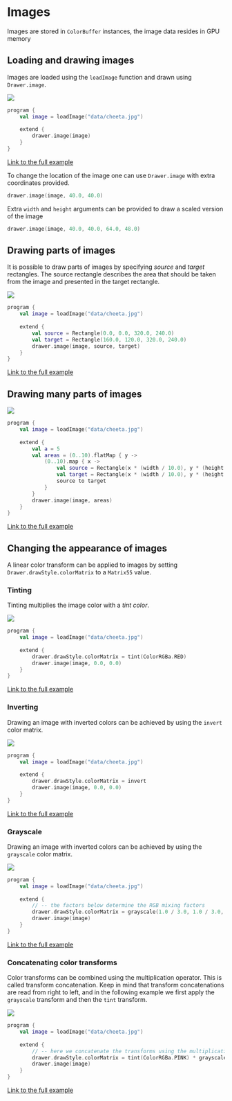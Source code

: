 
# Images

Images are stored in `ColorBuffer` instances, the image data resides in GPU memory

## Loading and drawing images

Images are loaded using the `loadImage` function and drawn using `Drawer.image`.


<img src="media/image-001.png"/>

```kotlin
program {
    val image = loadImage("data/cheeta.jpg")
    
    extend {
        drawer.image(image)
    }
}
```

[Link to the full example](https://github.com/openrndr/openrndr-examples/blob/master/src/main/kotlin/examples/04_Drawing_basics/C01_Images000.kt)

To change the location of the image one can use `Drawer.image` with extra coordinates provided.

```kotlin
drawer.image(image, 40.0, 40.0)
```

Extra `width` and `height` arguments can be provided to draw a scaled version of the image

```kotlin
drawer.image(image, 40.0, 40.0, 64.0, 48.0)
```

## Drawing parts of images
It is possible to draw parts of images by specifying _source_ and _target_ rectangles. The source rectangle describes
the area that should be taken from the image and presented in the target rectangle.

<img src="media/image-002.png"/>

```kotlin
program {
    val image = loadImage("data/cheeta.jpg")
    
    extend {
        val source = Rectangle(0.0, 0.0, 320.0, 240.0)
        val target = Rectangle(160.0, 120.0, 320.0, 240.0)
        drawer.image(image, source, target)
    }
}
```

[Link to the full example](https://github.com/openrndr/openrndr-examples/blob/master/src/main/kotlin/examples/04_Drawing_basics/C01_Images001.kt)

## Drawing many parts of images

<img src="media/image-003.png"/>

```kotlin
program {
    val image = loadImage("data/cheeta.jpg")
    
    extend {
        val a = 5
        val areas = (0..10).flatMap { y ->
            (0..10).map { x ->
                val source = Rectangle(x * (width / 10.0), y * (height / 10.0), width / 5.0, height / 5.0)
                val target = Rectangle(x * (width / 10.0), y * (height / 10.0), width / 10.0, height / 10.0)
                source to target
            }
        }
        drawer.image(image, areas)
    }
}
```

[Link to the full example](https://github.com/openrndr/openrndr-examples/blob/master/src/main/kotlin/examples/04_Drawing_basics/C01_Images002.kt)

## Changing the appearance of images
A linear color transform can be applied to images by setting `Drawer.drawStyle.colorMatrix` to a `Matrix55` value.
### Tinting
Tinting multiplies the image color with a _tint color_.

<img src="media/image-004.png"/>

```kotlin
program {
    val image = loadImage("data/cheeta.jpg")
    
    extend {
        drawer.drawStyle.colorMatrix = tint(ColorRGBa.RED)
        drawer.image(image, 0.0, 0.0)
    }
}
```

[Link to the full example](https://github.com/openrndr/openrndr-examples/blob/master/src/main/kotlin/examples/04_Drawing_basics/C01_Images003.kt)

### Inverting
Drawing an image with inverted colors can be achieved by using the `invert` color matrix.

<img src="media/image-005.png"/>

```kotlin
program {
    val image = loadImage("data/cheeta.jpg")
    
    extend {
        drawer.drawStyle.colorMatrix = invert
        drawer.image(image, 0.0, 0.0)
    }
}
```

[Link to the full example](https://github.com/openrndr/openrndr-examples/blob/master/src/main/kotlin/examples/04_Drawing_basics/C01_Images004.kt)

### Grayscale
Drawing an image with inverted colors can be achieved by using the `grayscale` color matrix.

<img src="media/image-006.png"/>

```kotlin
program {
    val image = loadImage("data/cheeta.jpg")
    
    extend {
        // -- the factors below determine the RGB mixing factors
        drawer.drawStyle.colorMatrix = grayscale(1.0 / 3.0, 1.0 / 3.0, 1.0 / 3.0)
        drawer.image(image)
    }
}
```

[Link to the full example](https://github.com/openrndr/openrndr-examples/blob/master/src/main/kotlin/examples/04_Drawing_basics/C01_Images005.kt)

### Concatenating color transforms
Color transforms can be combined using the multiplication operator. This is called transform concatenation.
Keep in mind that transform concatenations are read from right to left, and in the following example we first
apply the `grayscale` transform and then the `tint` transform.

<img src="media/image-007.png"/>

```kotlin
program {
    val image = loadImage("data/cheeta.jpg")
    
    extend {
        // -- here we concatenate the transforms using the multiplication operator.
        drawer.drawStyle.colorMatrix = tint(ColorRGBa.PINK) * grayscale()
        drawer.image(image)
    }
}
```

[Link to the full example](https://github.com/openrndr/openrndr-examples/blob/master/src/main/kotlin/examples/04_Drawing_basics/C01_Images006.kt)
